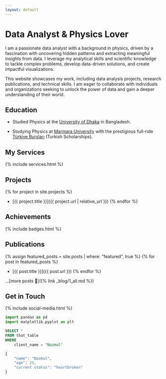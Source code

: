 ```yaml
---
layout: default
---
```


<!-- Introduction -->
# Data Analyst & Physics Lover

I am a passionate data analyst with a background in physics, driven by a fascination with uncovering hidden patterns and extracting meaningful insights from data. I leverage my analytical skills and scientific knowledge to tackle complex problems, develop data-driven solutions, and create impactful visualizations.

This website showcases my work, including data analysis projects, research publications, and technical skills. I am eager to collaborate with individuals and organizations seeking to unlock the power of data and gain a deeper understanding of their world.


<!-- Educational information -->
## Education

- Studied Physics at the [University of Dhaka](https://www.du.ac.bd/) in Bangladesh.

- Studying Physics at [Marmara University](http://fzk.fen.marmara.edu.tr/en/) with the prestigious full-ride [Türkiye Bursları](https://www.turkiyeburslari.gov.tr/) (Turkish Scholarships).

<!-- Services that I offer -->
## My Services

{% include services.html %}

<!-- Projects -->
## Projects

{% for project in site.projects %}
- [{{ project.title }}]({{ project.url | relative_url }})
{% endfor %}

<!-- Acquired certifications -->
## Achievements

{% include badges.html %}

<!-- Publications: blog, tutorial, papers, learning resources, etc. -->
## Publications

{% assign featured_posts = site.posts | where: "featured", true %}
{% for post in featured_posts %}
- [{{ post.title }}]({{ post.url }})
{% endfor %}

...[more posts 📝]({% link _blog/1_all.md %})

<!-- Social Media Links -->
## Get in Touch

{% include social-media.html %}

```python
import pandas as pd
import matplotlib.pyplot as plt
```

```sql
SELECT *
FROM that_table
WHERE
    client_name = "Nazmul"
```

```javascript
{
    "name": "Nazmul",
    "age": 25,
    "current status": "heartbroken"
}
```